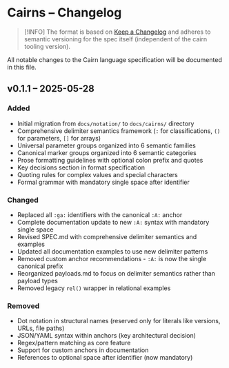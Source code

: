 # Cairns – Changelog

> [!INFO]
> The format is based on [Keep a Changelog](https://keepachangelog.com/en/1.0.0/) and adheres to semantic versioning for the spec itself (independent of the cairn tooling version).

All notable changes to the Cairn language specification will be documented in this file.

## v0.1.1 – 2025-05-28

### Added

- Initial migration from `docs/notation/` to `docs/cairns/` directory
- Comprehensive delimiter semantics framework (`:` for classifications, `()` for parameters, `[]` for arrays)
- Universal parameter groups organized into 6 semantic families
- Canonical marker groups organized into 6 semantic categories
- Prose formatting guidelines with optional colon prefix and quotes
- Key decisions section in format specification
- Quoting rules for complex values and special characters
- Formal grammar with mandatory single space after identifier

### Changed

- Replaced all `:ga:` identifiers with the canonical `:A:` anchor
- Complete documentation update to new `:A:` syntax with mandatory single space
- Revised SPEC.md with comprehensive delimiter semantics and examples
- Updated all documentation examples to use new delimiter patterns
- Removed custom anchor recommendations - `:A:` is now the single canonical prefix
- Reorganized payloads.md to focus on delimiter semantics rather than payload types
- Removed legacy `rel()` wrapper in relational examples

### Removed

- Dot notation in structural names (reserved only for literals like versions, URLs, file paths)
- JSON/YAML syntax within anchors (key architectural decision)
- Regex/pattern matching as core feature
- Support for custom anchors in documentation
- References to optional space after identifier (now mandatory)

